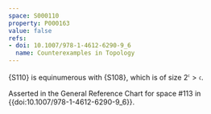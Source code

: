 ```yaml
---
space: S000110
property: P000163
value: false
refs:
- doi: 10.1007/978-1-4612-6290-9_6
  name: Counterexamples in Topology
---
```


{S110} is equinumerous with {S108}, which is of size $2^\mathfrak{c} > \mathfrak{c}$.

Asserted in the General Reference Chart for space #113 in
{{doi:10.1007/978-1-4612-6290-9_6}}.
